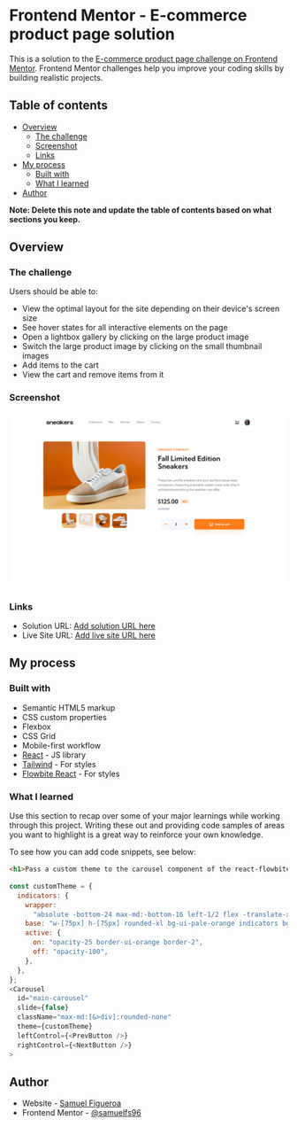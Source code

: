 # Frontend Mentor - E-commerce product page solution

This is a solution to the [E-commerce product page challenge on Frontend Mentor](https://www.frontendmentor.io/challenges/ecommerce-product-page-UPsZ9MJp6). Frontend Mentor challenges help you improve your coding skills by building realistic projects.

## Table of contents

- [Overview](#overview)
  - [The challenge](#the-challenge)
  - [Screenshot](#screenshot)
  - [Links](#links)
- [My process](#my-process)
  - [Built with](#built-with)
  - [What I learned](#what-i-learned)
- [Author](#author)

**Note: Delete this note and update the table of contents based on what sections you keep.**

## Overview

### The challenge

Users should be able to:

- View the optimal layout for the site depending on their device's screen size
- See hover states for all interactive elements on the page
- Open a lightbox gallery by clicking on the large product image
- Switch the large product image by clicking on the small thumbnail images
- Add items to the cart
- View the cart and remove items from it

### Screenshot

![](./screenshot_desktop.png)

### Links

- Solution URL: [Add solution URL here](https://your-solution-url.com)
- Live Site URL: [Add live site URL here](https://your-live-site-url.com)

## My process

### Built with

- Semantic HTML5 markup
- CSS custom properties
- Flexbox
- CSS Grid
- Mobile-first workflow
- [React](https://reactjs.org/) - JS library
- [Tailwind](https://tailwindcss.com/) - For styles
- [Flowbite React](https://www.flowbite-react.com/) - For styles

### What I learned

Use this section to recap over some of your major learnings while working through this project. Writing these out and providing code samples of areas you want to highlight is a great way to reinforce your own knowledge.

To see how you can add code snippets, see below:

```html
<h1>Pass a custom theme to the carousel component of the react-flowbite library</h1>
```
```js
const customTheme = {
  indicators: {
    wrapper:
      "absolute -bottom-24 max-md:-bottom-16 left-1/2 flex -translate-x-1/2 space-x-3 max-md:hidden",
    base: "w-[75px] h-[75px] rounded-xl bg-ui-pale-orange indicators bg-contain",
    active: {
      on: "opacity-25 border-ui-orange border-2",
      off: "opacity-100",
    },
  },
};
<Carousel
  id="main-carousel"
  slide={false}
  className="max-md:[&>div]:rounded-none"
  theme={customTheme}
  leftControl={<PrevButton />}
  rightControl={<NextButton />}
>
```
## Author

- Website - [Samuel Figueroa](https://sfweb.netlify.app/)
- Frontend Mentor - [@samuelfs96](https://www.frontendmentor.io/profile/samuelfs96)
